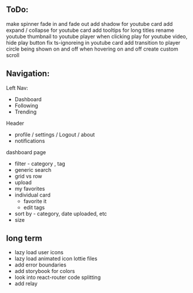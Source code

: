 ## ToDo:
make spinner fade in and fade out
add shadow for youtube card
add expand / collapse for youtube card
add tooltips for long titles
rename youtube thumbnail to youtube player
when clicking play for youtube video, hide play button
fix ts-ignoreing in youtube card
add transition to player circle being shown on and off when hovering on and off
create custom scroll

## Navigation:

Left Nav:
* Dashboard
* Following
* Trending

Header
* profile / settings / Logout / about
* notifications

dashboard page
* filter - category , tag
* generic search
* grid vs row
* upload
* my favorites
* individual card
  - favorite it
  - edit tags
* sort by - category, date uploaded, etc
* size

## long term
- lazy load user icons
- lazy load animated icon lottie files
- add error boundaries
- add storybook for colors
- look into react-router code splitting
- add relay
